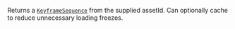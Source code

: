 Returns a [`KeyframeSequence`](https://create.roblox.com/docs/reference/engine/classes/KeyframeSequence) from the supplied assetId. Can
optionally cache to reduce unnecessary loading freezes.